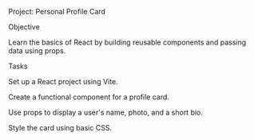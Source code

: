 Project: Personal Profile Card

Objective

Learn the basics of React by building reusable components and passing data using props.

Tasks

Set up a React project using Vite.

Create a functional component for a profile card.

Use props to display a user's name, photo, and a short bio.

Style the card using basic CSS.
